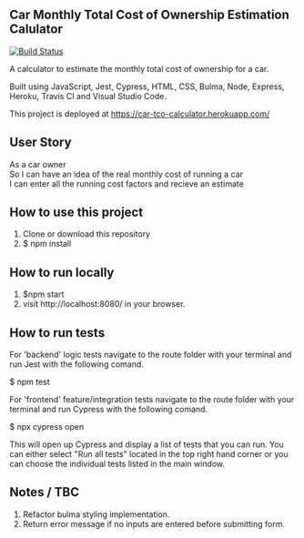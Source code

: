 ## Car Monthly Total Cost of Ownership Estimation Calulator

[![Build Status](https://travis-ci.org/jgeorgex/car-tco-calculator.svg?branch=master)](https://travis-ci.org/jgeorgex/car-tco-calculator)

A calculator to estimate the monthly total cost of ownership for a car.

Built using JavaScript, Jest, Cypress, HTML, CSS, Bulma, Node, Express, Heroku, Travis CI and Visual Studio Code.

This project is deployed at https://car-tco-calculator.herokuapp.com/

## User Story

As a car owner <br>
So I can have an idea of the real monthly cost of running a car <br>
I can enter all the running cost factors and recieve an estimate <br>

## How to use this project

1. Clone or download this repository
2. \$ npm install

## How to run locally

1. \$npm start
2. visit http://localhost:8080/ in your browser.

## How to run tests

For 'backend' logic tests navigate to the route folder with your terminal and run Jest with the following comand. <br>

\$ npm test

For 'frontend' feature/integration tests navigate to the route folder with your terminal and run Cypress with the following comand. <br>

\$ npx cypress open <br>

This will open up Cypress and display a list of tests that you can run. You can either select "Run all tests" located in the top right hand corner or you can choose the individual tests listed in the main window.

## Notes / TBC

1. Refactor bulma styling implementation.
2. Return error message if no inputs are entered before submitting form.
